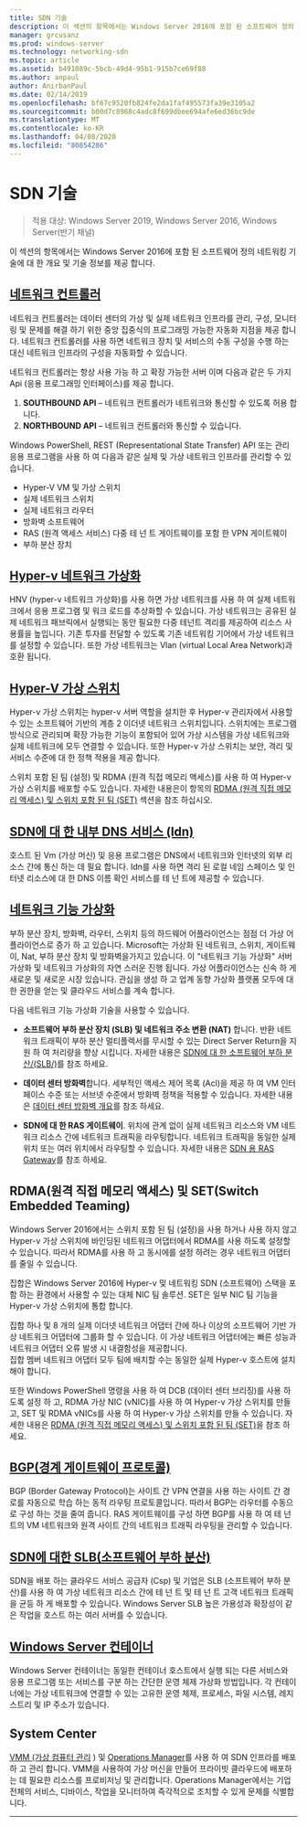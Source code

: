 ```yaml
---
title: SDN 기술
description: 이 섹션의 항목에서는 Windows Server 2016에 포함 된 소프트웨어 정의 네트워킹 기술에 대 한 개요 및 기술 정보를 제공 합니다.
manager: grcusanz
ms.prod: windows-server
ms.technology: networking-sdn
ms.topic: article
ms.assetid: b491089c-5bcb-49d4-95b1-915b7ce69f88
ms.author: anpaul
author: AnirbanPaul
ms.date: 02/14/2019
ms.openlocfilehash: bf67c9520fb824fe2da1faf495573fa39e3105a2
ms.sourcegitcommit: b00d7c8968c4adc8f699dbee694afe6ed36bc9de
ms.translationtype: MT
ms.contentlocale: ko-KR
ms.lasthandoff: 04/08/2020
ms.locfileid: "80854286"
---
```

# <a name="sdn-technologies"></a>SDN 기술

>적용 대상: Windows Server 2019, Windows Server 2016, Windows Server(반기 채널)

이 섹션의 항목에서는 Windows Server 2016에 포함 된 소프트웨어 정의 네트워킹 기술에 대 한 개요 및 기술 정보를 제공 합니다.  

## <a name="network-controller"></a>[네트워크 컨트롤러](network-controller/Network-Controller.md)

네트워크 컨트롤러는 데이터 센터의 가상 및 실제 네트워크 인프라를 관리, 구성, 모니터링 및 문제를 해결 하기 위한 중앙 집중식의 프로그래밍 가능한 자동화 지점을 제공 합니다. 네트워크 컨트롤러를 사용 하면 네트워크 장치 및 서비스의 수동 구성을 수행 하는 대신 네트워크 인프라의 구성을 자동화할 수 있습니다. 

네트워크 컨트롤러는 항상 사용 가능 하 고 확장 가능한 서버 이며 다음과 같은 두 가지 Api (응용 프로그래밍 인터페이스)를 제공 합니다.

1. **SOUTHBOUND API** – 네트워크 컨트롤러가 네트워크와 통신할 수 있도록 허용 합니다.
2. **NORTHBOUND API** – 네트워크 컨트롤러와 통신할 수 있습니다.

Windows PowerShell, REST (Representational State Transfer) API 또는 관리 응용 프로그램을 사용 하 여 다음과 같은 실제 및 가상 네트워크 인프라를 관리할 수 있습니다.

- Hyper-V VM 및 가상 스위치 
- 실제 네트워크 스위치 
- 실제 네트워크 라우터 
- 방화벽 소프트웨어 
- RAS (원격 액세스 서비스) 다중 테 넌 트 게이트웨이를 포함 한 VPN 게이트웨이 
- 부하 분산 장치 
  
## <a name="hyper-v-network-virtualization"></a>[Hyper-v 네트워크 가상화](hyper-v-network-virtualization/Hyper-V-Network-Virtualization.md)

HNV (hyper-v 네트워크 가상화)를 사용 하면 가상 네트워크를 사용 하 여 실제 네트워크에서 응용 프로그램 및 워크 로드를 추상화할 수 있습니다. 가상 네트워크는 공유된 실제 네트워크 패브릭에서 실행되는 동안 필요한 다중 테넌트 격리를 제공하여 리소스 사용률을 높입니다. 기존 투자를 전달할 수 있도록 기존 네트워킹 기어에서 가상 네트워크를 설정할 수 있습니다. 또한 가상 네트워크는 Vlan (virtual Local Area Network)과 호환 됩니다.
  
## <a name="hyper-v-virtual-switch"></a>[Hyper-V 가상 스위치](../../../virtualization/hyper-v-virtual-switch/Hyper-V-Virtual-Switch.md) 

Hyper-v 가상 스위치는 hyper-v 서버 역할을 설치한 후 Hyper-v 관리자에서 사용할 수 있는 소프트웨어 기반의 계층 2 이더넷 네트워크 스위치입니다. 스위치에는 프로그램 방식으로 관리되며 확장 가능한 기능이 포함되어 있어 가상 시스템을 가상 네트워크와 실제 네트워크에 모두 연결할 수 있습니다. 또한 Hyper-v 가상 스위치는 보안, 격리 및 서비스 수준에 대 한 정책 적용을 제공 합니다.
  
스위치 포함 된 팀 (설정) 및 RDMA (원격 직접 메모리 액세스)를 사용 하 여 Hyper-v 가상 스위치를 배포할 수도 있습니다. 자세한 내용은이 항목의 [RDMA (원격 직접 메모리 액세스) 및 스위치 포함 된 팀 (SET)](#remote-direct-memory-access-rdma-and-switch-embedded-teaming-set) 섹션을 참조 하십시오.

## <a name="internal-dns-service-idns-for-sdn"></a>[SDN에 대 한 내부 DNS 서비스 (Idn)](Idns-for-Sdn.md)

호스트 된 Vm (가상 머신) 및 응용 프로그램은 DNS에서 네트워크와 인터넷의 외부 리소스 간에 통신 하는 데 필요 합니다. Idn를 사용 하면 격리 된 로컬 네임 스페이스 및 인터넷 리소스에 대 한 DNS 이름 확인 서비스를 테 넌 트에 제공할 수 있습니다. 
  
## <a name="network-function-virtualization"></a>[네트워크 기능 가상화](network-function-virtualization/Network-Function-Virtualization.md)

부하 분산 장치, 방화벽, 라우터, 스위치 등의 하드웨어 어플라이언스는 점점 더 가상 어플라이언스로 증가 하 고 있습니다. Microsoft는 가상화 된 네트워크, 스위치, 게이트웨이, Nat, 부하 분산 장치 및 방화벽을가지고 있습니다. 이 "네트워크 기능 가상화" 서버 가상화 및 네트워크 가상화의 자연 스러운 진행 됩니다. 가상 어플라이언스는 신속 하 게 새로운 및 새로운 시장 있습니다. 관심을 생성 하 고 업계 동향 가상화 플랫폼 모두에 대 한 권한을 얻는 및 클라우드 서비스를 계속 합니다. 
  
다음 네트워크 기능 가상화 기술을 사용할 수 있습니다.  
  
-   **소프트웨어 부하 분산 장치 (SLB) 및 네트워크 주소 변환 (NAT)** 합니다. 반환 네트워크 트래픽이 부하 분산 멀티플렉서를 무시할 수 있는 Direct Server Return을 지원 하 여 처리량을 향상 시킵니다. 자세한 내용은 [SDN에 대 한 소프트웨어 부하 분산/(SLB/)](network-function-virtualization/software-load-balancing-for-sdn.md)를 참조 하세요.
  
-   **데이터 센터 방화벽**합니다. 세부적인 액세스 제어 목록 (Acl)을 제공 하 여 VM 인터페이스 수준 또는 서브넷 수준에서 방화벽 정책을 적용할 수 있습니다. 자세한 내용은 [데이터 센터 방화벽 개요](network-function-virtualization/Datacenter-Firewall-Overview.md)를 참조 하세요.
  
-   **SDN에 대 한 RAS 게이트웨이**. 위치에 관계 없이 실제 네트워크 리소스와 VM 네트워크 리소스 간에 네트워크 트래픽을 라우팅합니다. 네트워크 트래픽을 동일한 실제 위치 또는 여러 위치에서 라우팅할 수 있습니다. 자세한 내용은 [SDN 용 RAS Gateway](network-function-virtualization/RAS-Gateway-for-SDN.md)를 참조 하세요.

## <a name="remote-direct-memory-access-rdma-and-switch-embedded-teaming-set"></a>RDMA(원격 직접 메모리 액세스) 및 SET(Switch Embedded Teaming)  
Windows Server 2016에서는 스위치 포함 된 팀 (설정)을 사용 하거나 사용 하지 않고 Hyper-v 가상 스위치에 바인딩된 네트워크 어댑터에서 RDMA를 사용 하도록 설정할 수 있습니다. 따라서 RDMA를 사용 하 고 동시에를 설정 하려는 경우 네트워크 어댑터를 줄일 수 있습니다.  
  
집합은 Windows Server 2016에 Hyper-v 및 네트워킹 SDN (소프트웨어) 스택을 포함 하는 환경에서 사용할 수 있는 대체 NIC 팀 솔루션. SET은 일부 NIC 팀 기능을 Hyper-v 가상 스위치에 통합 합니다.  
  
집합 하나 및 8 개의 실제 이더넷 네트워크 어댑터 간에 하나 이상의 소프트웨어 기반 가상 네트워크 어댑터에 그룹화 할 수 있습니다. 이 가상 네트워크 어댑터에는 빠른 성능과 네트워크 어댑터 오류 발생 시 내결함성을 제공합니다.  
집합 멤버 네트워크 어댑터 모두 팀에 배치할 수는 동일한 실제 Hyper-v 호스트에 설치 해야 합니다.  
  
또한 Windows PowerShell 명령을 사용 하 여 DCB (데이터 센터 브리징)를 사용 하도록 설정 하 고, RDMA 가상 NIC (vNIC)를 사용 하 여 Hyper-v 가상 스위치를 만들고, SET 및 RDMA vNICs를 사용 하 여 Hyper-v 가상 스위치를 만들 수 있습니다. 자세한 내용은 [RDMA (원격 직접 메모리 액세스) 및 스위치 포함 된 팀 (SET)](https://docs.microsoft.com/windows-server/virtualization/hyper-v-virtual-switch/rdma-and-switch-embedded-teaming.md)을 참조 하세요.

## <a name="border-gateway-protocol-bgp"></a>[BGP(경계 게이트웨이 프로토콜)](../../../remote/remote-access/bgp/Border-Gateway-Protocol-BGP.md)
  
BGP (Border Gateway Protocol)는 사이트 간 VPN 연결을 사용 하는 사이트 간 경로를 자동으로 학습 하는 동적 라우팅 프로토콜입니다. 따라서 BGP는 라우터를 수동으로 구성 하는 것을 줄여 줍니다.   RAS 게이트웨이를 구성 하면 BGP를 사용 하 여 테 넌 트의 VM 네트워크와 원격 사이트 간의 네트워크 트래픽 라우팅을 관리할 수 있습니다.  
  
## <a name="software-load-balancing-slb-for-sdn"></a>[SDN에 대한 SLB(소프트웨어 부하 분산)](network-function-virtualization/software-load-balancing-for-sdn.md)
SDN을 배포 하는 클라우드 서비스 공급자 (Csp) 및 기업은 SLB (소프트웨어 부하 분산)를 사용 하 여 가상 네트워크 리소스 간에 테 넌 트 및 테 넌 트 고객 네트워크 트래픽을 균등 하 게 배포할 수 있습니다. Windows Server SLB 높은 가용성과 확장성이 같은 작업을 호스트 하는 여러 서버를 수 있습니다. 

## <a name="windows-server-containers"></a>[Windows Server 컨테이너](Containers/Container-networking-overview.md)

Windows Server 컨테이너는 동일한 컨테이너 호스트에서 실행 되는 다른 서비스와 응용 프로그램 또는 서비스를 구분 하는 간단한 운영 체제 가상화 방법입니다. 각 컨테이너에는 가상 네트워크에 연결할 수 있는 고유한 운영 체제, 프로세스, 파일 시스템, 레지스트리 및 IP 주소가 있습니다. 

## <a name="system-center"></a>System Center

[VMM (가상 컴퓨터 관리](https://docs.microsoft.com/system-center/vmm/) ) 및 [Operations Manager](https://docs.microsoft.com/system-center/scom/)를 사용 하 여 SDN 인프라를 배포 하 고 관리 합니다. VMM을 사용하여 가상 머신을 만들어 프라이빗 클라우드에 배포하는 데 필요한 리소스를 프로비저닝 및 관리합니다.  Operations Manager에서는 기업 전체의 서비스, 디바이스, 작업을 모니터하여 즉각적으로 조치할 수 있게 문제를 식별합니다. 


---